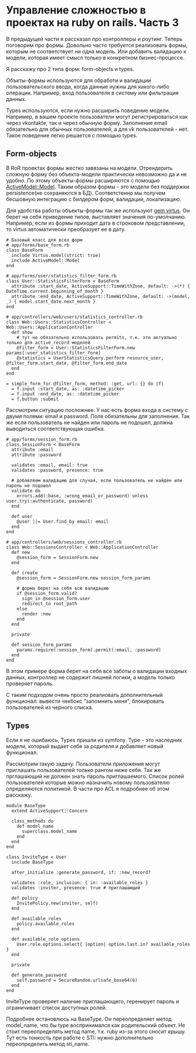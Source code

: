 # Управление сложностью в проектах на ruby on rails. Часть 3

В предыдущей части я рассказал про контроллеры и роутинг. Теперь поговорим про формы.
Довольно часто требуется реализовать формы, которым не соответствует ни одна модель. Или добавить валидацию к модели, которая имеет смысл только в конкретном бизнес-процессе. 

Я расскажу про 2 типа форм: form-objects и types.

Объкты-формы используются для обработи и валидации пользовательского ввода, когда данные нужны для какого-либо операции. Например, вход пользователя в систему или фильтрация данных.

Types используются, если нужно расширить поведение модели. Например, в вашем проекте пользователи могут регистрироваться как через vkontakte, так и через обычную форму. Заполнение email обязательно для обычных пользователей, а для vk пользователей - нет. Такое поведение легко решается с помощью types.

## Form-objects

В RoR проектах формы жестко завязаны на модели. Отрендерить сложную форму без объекта-модели практически невозможно да и не удобно. По этому объекты-формы расширяются с помощью [ActiveModel::Model](http://api.rubyonrails.org/classes/ActiveModel/Model.html). Таким образом формы - это модели без поддержки persistence(не сохраняются в БД). Соответстенно мы получем бесшовную интеграцию с билдером форм, валидации, локализацию.

Для удобства работы объекты-формы так же используют [gem virtus](https://github.com/solnic/virtus). 
Он берет на себя приведение типов, выставляет значения по-умолчанию.
Например, если из формы приходит дата в строковом представлении, то virtus автоматически преобразует ее в дату.

```
# Базовый класс для всех форм
# app/forms/base_form.rb
class BaseForm
  include Virtus.model(strict: true)
  include ActiveModel::Model
end

# app/forms/user/statistics_filter_form.rb
class User::StatisticsFilterForm < BaseForm
  attribute :start_date, ActiveSupport::TimeWithZone, default: ->(*) { DateTime.current.beginning_of_month }
  attribute :end_date, ActiveSupport::TimeWithZone, default: ->(model, _) { model.start_date.next_month }
end

# app/controllers/web/users/statistics_controller.rb
class Web::Users::StatisticsController < Web::Users::ApplicationController
  def show
    # тут не обязательно использовать permits, т.к. это актуально только для active_record моделей
    @filter_form = User::StatisticsFilterForm.new params[:user_statistics_filter_form]
    @statistics = UserStatisticsQuery.perform resource_user, @filter_form.start_date, @filter_form.end_date
  end
end

= simple_form_for @filter_form, method: :get, url: {} do |f|
  = f.input :start_date, as: :datetime_picker
  = f.input :end_date, as: :datetime_picker
  = f.button :submit
```

Рассмотрим ситуацию посложнее. У нас есть форма входа в систему с двумя полями: email и password. Поля обязательны для заполнения. Так же если пользователь не найден или пароль не подошел, должна выводиться соответствующая ошибка.

```
# app/forms/session_form.rb
class SessionForm < BaseForm
  attribute :email
  attribute :password

  validates :email, email: true
  validates :password, presence: true

  # добавляем валидацию для случая, если пользователь не найден или пароль не подошел
  validate do
    errors.add(:base, :wrong_email_or_password) unless user.try(:authenticate, password)
  end

  def user
    @user ||= User.find_by email: email
  end
end

# app/controllers/web/sessions_controller.rb
class Web::SessionsController < Web::ApplicationController
  def new
    @session_form = SessionForm.new
  end

  def create
    @session_form = SessionForm.new session_form_params

    # форма берет на себя всю валидацию
    if @session_form.valid?
      sign_in @session_form.user
      redirect_to root_path
    else
      render :new
    end
  end
  
  private
  
  def session_form_params
    params.require(:session_form).permit(:email, :password)
  end
end
```

В этом примере форма берет на себя все заботы о валидации входных данных, контроллер не содержит лишней логики, а модель только проверяет пароль.

С таким подходом очень просто реалиовать дополнительный функционал: вывести чекбокс "запомнить меня", блокировать пользователей из черного списка.

## Types

Если я не ошибаюсь, Types пришли из symfony. Type - это наследник модели, который выдает себя за родителя и добавляет новый функционал.

Рассмотрим такую задачу. Пользователи приложения могут приглашать пользователей только рангом ниже себя. Так же прглашающий не должен знать пароль приглашаемого. Список ролей пользователей которые можно назначить новому пользователю определяются политикой. В части про ACL я подробнее об этом расскажу.

```
module BaseType
  extend ActiveSupport::Concern

  class_methods do
    def model_name
      superclass.model_name
    end
  end
end

class InviteType < User
  include BaseType

  after_initialize :generate_password, if: :new_record?

  validates :role, inclusion: { in: :available_roles }
  validates :inviter, presence: true # приглашающий

  def policy
    InvitePolicy.new(inviter, self)
  end

  def available_roles
    policy.available_roles
  end

  def available_role_options
    User.role.options.select{ |option| option.last.in? available_roles }
  end

  private

  def generate_password
    self.password = SecureRandom.urlsafe_base64(6)
  end
end
```

InviteType проверяет наличие приглашающего, геренирует пароль и ограничивает список доступных ролей.

Подробнее остановлюсь на BaseType. 
Он переопределяет метод model_name, что бы type воспринимался как родительский объект.
Не стоит переопределять метод name, т.к. ruby из-за этого сносит крышу.
Тут есть тонкость при работе с STI: нужно дополнительно переопределить метод sti_name.



